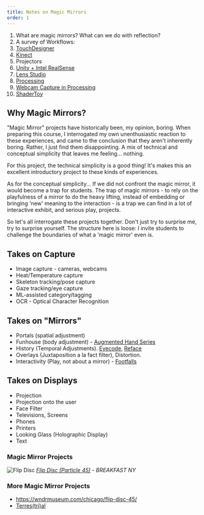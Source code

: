 ```yaml
---
title: Notes on Magic Mirrors
order: 1
---
```



1. What are magic mirrors? What can we do with reflection?
2. A survey of Workflows:
1. [TouchDesigner](https://derivative.ca/)
1. [Kinect](https://derivative.ca/UserGuide/Kinect_Azure_TOP)
2. Projectors
3. [Unity + Intel RealSense](https://dev.intelrealsense.com/docs/unity-wrapper)
4. [Lens Studio](https://ar.snap.com/lens-studio)
5. [Processing](https://processing.org/)
1. [Webcam Capture in Processing](https://p5js.org/examples/dom-video-capture.html)
6. [ShaderToy](https://www.shadertoy.com/view/ltKfR1)


## Why Magic Mirrors?

"Magic Mirror" projects have historically been, my opinion, boring. When preparing this course, I interrogated my own unenthusiastic reaction to these experiences, and came to the conclusion that they aren't inherently boring. Rather, I just find them disappointing. A mix of technical and conceptual simplicity that leaves me feeling... nothing.

For this project, the technical simplicity is a good thing! It's makes this an excellent introductory project to these kinds of experiences. 

As for the conceptual simplicity... If we did not confront the magic mirror, it would become a trap for students. The trap of magic mirrors - to rely on the playfulness of a mirror to do the heavy lifting, instead of embedding or bringing 'new' meaning to the interaction - is a trap we can find in a lot of interactive exhibit, and serious play, projects. 

So let's all interrogate these projects together. Don't just try to surprise me, try to surprise yourself. The structure here is loose: I invite students to challenge the boundaries of what a 'magic mirror' even is.

## Takes on Capture

- Image capture - cameras, webcams
- Heat/Temperature capture
- Skeleton tracking/pose capture
- Gaze tracking/eye capture
- ML-assisted category/tagging
- OCR - Optical Character Recognition

## Takes on "Mirrors"

- Portals (spatial adjustment)
- Funhouse (body adjustment) - [Augmented Hand Series](http://flong.com/archive/projects/augmented-hand-series/index.html)
- History (Temporal Adjustments). [Eyecode](http://flong.com/archive/projects/eyecode/index.html), [Reface](http://flong.com/archive/projects/reface/index.html)
- Overlays (Juxtaposition a la fact filter), Distortion.
- Interactivity (Play, not about a mirror) - [Footfalls](http://flong.com/archive/projects/footfalls/index.html)

## Takes on Displays

- Projection
- Projection onto the user
- Face Filter
- Televisions, Screens
- Phones
- Printers
- Looking Glass (Holographic Display)
- Text

### Magic Mirror Projects

![Flip Disc](/magicmirror/flipdisc.jpeg)
*[Flip Disc (Particle 45)](https://wndrmuseum.com/chicago/flip-disc-45/) - BREAKFAST NY*

### More Magic Mirror Projects
- https://wndrmuseum.com/chicago/flip-disc-45/
- [Terres(tri)al](https://vimeo.com/875404518)